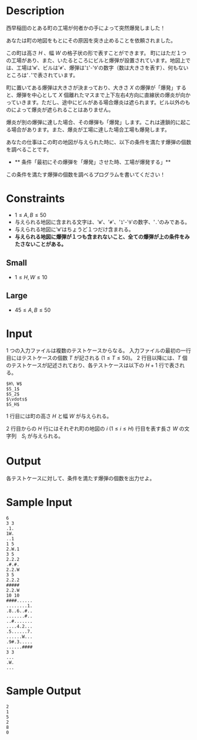 # Description

西早稲田のとある町の工場が何者かの手によって突然爆発しました！

あなたは町の地図をもとにその原因を突き止めることを依頼されました。

この町は高さ $H$ 、幅 $W$ の格子状の形で表すことができます。
町にはただ１つの工場があり、また、いたるところにビルと爆弾が設置されています。地図上では、工場は'`W`'、ビルは'`#`'、爆弾は'`1`'-'`9`'の数字（数は大きさを表す）、何もないところは'`.`'で表されています。

町に置いてある爆弾は大きさが決まっており、大きさ $X$ の爆弾が「爆発」すると、爆弾を中心として $X$ 個離れたマスまで上下左右4方向に直線状の爆炎が向かっていきます。ただし、途中にビルがある場合爆炎は遮られます。ビル以外のものによって爆炎が遮られることはありません。

爆炎が別の爆弾に達した場合、その爆弾も「爆発」します。これは連鎖的に起こる場合があります。また、爆炎が工場に達した場合工場も爆発します。

あなたの仕事はこの町の地図が与えられた時に、以下の条件を満たす爆弾の個数を調べることです。

- ** 条件「最初にその爆弾を「爆発」させた時、工場が爆発する」**

この条件を満たす爆弾の個数を調べるプログラムを書いてください！

# Constraints

- $1 \leq A, B \leq 50$
- 与えられる地図に含まれる文字は、'`W`'、'`#`'、'`1`'-'`9`'の数字、'`.`'のみである。
- 与えられる地図に'`W`'はちょうど１つだけ含まれる。
- **与えられる地図に爆弾が１つも含まれないこと、全ての爆弾が上の条件をみたさないことがある。**

## Small

- $1 \leq H, W \leq 10$

## Large

- $45 \leq A, B \leq 50$

# Input

1 つの入力ファイルは複数のテストケースからなる。
入力ファイルの最初の一行目にはテストケースの個数 $T$ が記される $(1 \leq T \leq 50)$。
2 行目以降には、$T$ 個のテストケースが記述されており、各テストケースは以下の $H+1$ 行で表される。

```
$H\ W$
$S_1$
$S_2$
$\vdots$
$S_H$
```

1 行目には町の高さ $H$ と幅 $W$ が与えられる。

2 行目からの $H$ 行にはそれぞれ町の地図の $i\ (1 \leq i \leq H)$ 行目を表す長さ $W$ の文字列　$S_i$ が与えられる。

# Output

各テストケースに対して、条件を満たす爆弾の個数を出力せよ。

# Sample Input

```
6
3 3
.1.
1W.
..1
1 5
2.W.1
3 5
2.2.2
.#.#.
2.2.W
3 5
2.2.2
#####
2.2.W
10 10
####......
........1.
.8..6..#..
.......#..
..#.......
....4.2...
.5......7.
......W...
.9#.3.....
......####
3 3
...
.W.
...
```

# Sample Output

```
2
1
5
2
8
0
```
